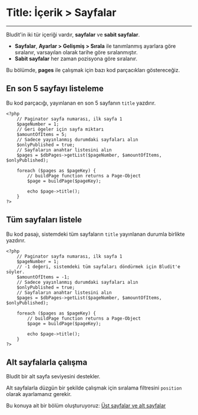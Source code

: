# Title: İçerik > Sayfalar
<!-- Position: 3 -->
---
Bludit'in iki tür içeriği vardır, **sayfalar** ve **sabit sayfalar**.

- **Sayfalar**, **Ayarlar > Gelişmiş > Sırala** ile tanımlanmış ayarlara göre sıralanır,  varsayılan olarak tarihe göre sıralanmıştır.
- **Sabit sayfalar** her zaman pozisyona göre sıralanır.

Bu bölümde, **pages** ile çalışmak için bazı kod parçacıkları göstereceğiz.

## En son 5 sayfayı listeleme
Bu kod parçacığı, yayınlanan en son 5 sayfanın `title` yazdırır.
```
<?php
	// Paginator sayfa numarası, ilk sayfa 1
	$pageNumber = 1;
	// Geri ögeler için sayfa miktarı
	$amountOfItems = 5;
	// Sadece yayınlanmış durumdaki sayfaları alın
	$onlyPublished = true;
	// Sayfaların anahtar listesini alın
	$pages = $dbPages->getList($pageNumber, $amountOfItems, $onlyPublished);

	foreach ($pages as $pageKey) {
		// buildPage function returns a Page-Object
		$page = buildPage($pageKey);

		echo $page->title();
	}
?>
```

## Tüm sayfaları listele
Bu kod pasajı, sistemdeki tüm sayfaların `title` yayınlanan durumla birlikte yazdırır.

```
<?php
	// Paginator sayfa numarası, ilk sayfa 1
	$pageNumber = 1;
	// -1 değeri, sistemdeki tüm sayfaları döndürmek için Bludit'e söyler.
	$amountOfItems = -1;
	// Sadece yayınlanmış durumdaki sayfaları alın
	$onlyPublished = true;
	// Sayfaların anahtar listesini alın
	$pages = $dbPages->getList($pageNumber, $amountOfItems, $onlyPublished);

	foreach ($pages as $pageKey) {
		// buildPage function returns a Page-Object
		$page = buildPage($pageKey);

		echo $page->title();
	}
?>
```

## Alt sayfalarla çalışma
Bludit bir alt sayfa seviyesini destekler.

Alt sayfalarla düzgün bir şekilde çalışmak için sıralama filtresini `position` olarak ayarlamanız gerekir.

Bu konuya ait bir bölüm oluşturuyoruz: [Üst sayfalar ve alt sayfalar](https://docs.bludit.com/en/developers/parents-and-children)

